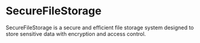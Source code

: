 # SecureFileStorage
SecureFileStorage is a secure and efficient file storage system designed to store sensitive data with encryption and access control.
